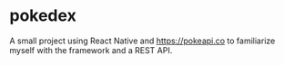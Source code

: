 # pokedex
A small project using React Native and https://pokeapi.co to familiarize myself with the framework and a REST API. 
